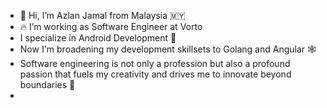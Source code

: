 - 👋 Hi, I’m Azlan Jamal from Malaysia 🇲🇾
- 🔥 I’m working as Software Engineer at Vorto
- I specialize in Android Development 📱
- Now I'm broadening my development skillsets to Golang and Angular 🕸️
- Software engineering is not only a profession but also a profound passion that fuels my creativity and drives me to innovate beyond boundaries 🥇
- 

<!---
aznj/aznj is a ✨ special ✨ repository because its `README.md` (this file) appears on your GitHub profile.
You can click the Preview link to take a look at your changes.
--->
